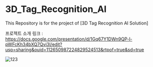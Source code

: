 # 3D_Tag_Recognition_AI
This Repository is for the project of [3D Tag Recognition AI Solution]

프로젝트 소개 링크 : https://docs.google.com/presentation/d/1Gq67Y1DWn9QP-l-pWFcKh34bXQ7Qvi3l/edit?usp=sharing&ouid=112650987224829524513&rtpof=true&sd=true


![123](https://github.com/user-attachments/assets/1990ef7e-ab96-48b9-abc8-e9097fb317e3)
